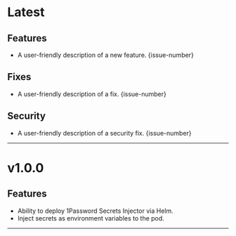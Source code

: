 [//]: # (START/LATEST)
# Latest

## Features
* A user-friendly description of a new feature. {issue-number}

## Fixes
* A user-friendly description of a fix. {issue-number}

## Security
* A user-friendly description of a security fix. {issue-number}

---

[//]: # (START/v1.0.0)
# v1.0.0

## Features
* Ability to deploy 1Password Secrets Injector via Helm.
* Inject secrets as environment variables to the pod.

---

